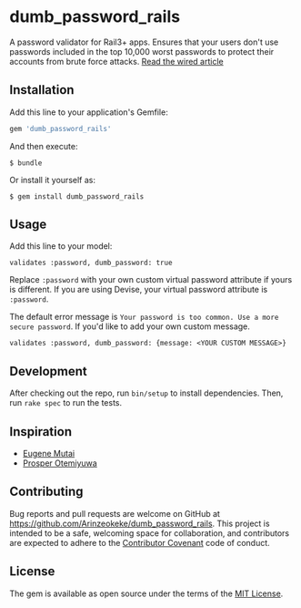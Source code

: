 # dumb_password_rails

A password validator for Rail3+ apps. Ensures that your users don't use passwords included in the top 10,000 worst passwords to protect their accounts from brute force attacks. [Read the wired article](http://www.wired.com/2013/12/web-semantics-the-ten-thousand-worst-passwords/)


## Installation

Add this line to your application's Gemfile:

```ruby
gem 'dumb_password_rails'
```

And then execute:

    $ bundle

Or install it yourself as:

    $ gem install dumb_password_rails

## Usage

Add this line to your model:

    validates :password, dumb_password: true

Replace `:password` with your own custom virtual password attribute if yours is different. If you are using Devise, your virtual password attribute is `:password`.

The default error message is `Your password is too common. Use a more secure password`. If you'd like to add your own custom message. 

    validates :password, dumb_password: {message: <YOUR CUSTOM MESSAGE>}






## Development

After checking out the repo, run `bin/setup` to install dependencies. Then, run `rake spec` to run the tests.

## Inspiration

* [Eugene Mutai](https://github.com/kn9ts/dumb-passwords)
* [Prosper Otemiyuwa](https://github.com/unicodeveloper/laravel-password)


## Contributing

Bug reports and pull requests are welcome on GitHub at https://github.com/Arinzeokeke/dumb_password_rails. This project is intended to be a safe, welcoming space for collaboration, and contributors are expected to adhere to the [Contributor Covenant](http://contributor-covenant.org) code of conduct.


## License

The gem is available as open source under the terms of the [MIT License](http://opensource.org/licenses/MIT).

